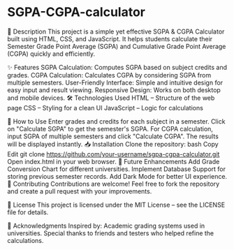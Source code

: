 # SGPA-CGPA-calculator
📌 Description
This project is a simple yet effective SGPA & CGPA Calculator built using HTML, CSS, and JavaScript. It helps students calculate their Semester Grade Point Average (SGPA) and Cumulative Grade Point Average (CGPA) quickly and efficiently.

✨ Features
SGPA Calculation: Computes SGPA based on subject credits and grades.
CGPA Calculation: Calculates CGPA by considering SGPA from multiple semesters.
User-Friendly Interface: Simple and intuitive design for easy input and result viewing.
Responsive Design: Works on both desktop and mobile devices.
🛠️ Technologies Used
HTML – Structure of the web page
CSS – Styling for a clean UI
JavaScript – Logic for calculations


🚀 How to Use
Enter grades and credits for each subject in a semester.
Click on "Calculate SGPA" to get the semester's SGPA.
For CGPA calculation, input SGPA of multiple semesters and click "Calculate CGPA".
The results will be displayed instantly.
📥 Installation
Clone the repository:
bash
Copy
Edit
git clone https://github.com/your-username/sgpa-cgpa-calculator.git
Open index.html in your web browser.
🎯 Future Enhancements
Add Grade Conversion Chart for different universities.
Implement Database Support for storing previous semester records.
Add Dark Mode for better UI experience.
🤝 Contributing
Contributions are welcome! Feel free to fork the repository and create a pull request with your improvements.

📜 License
This project is licensed under the MIT License – see the LICENSE file for details.

🙌 Acknowledgments
Inspired by: Academic grading systems used in universities.
Special thanks to friends and testers who helped refine the calculations.
